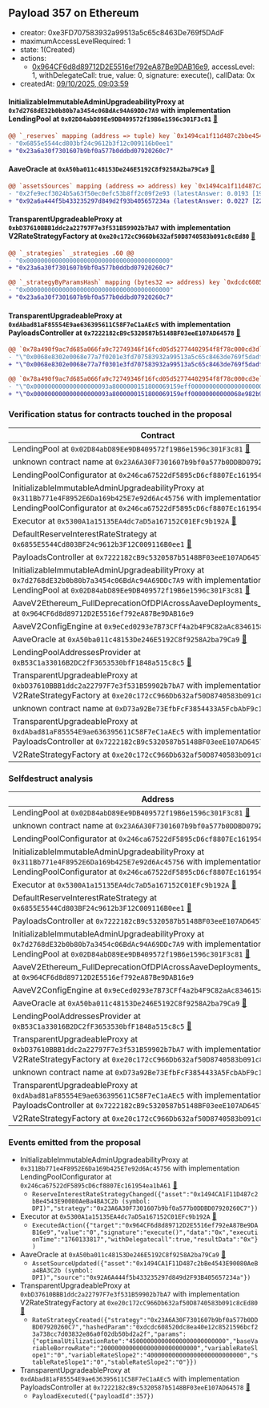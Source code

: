 ## Payload 357 on Ethereum

- creator: 0xe3FD707583932a99513a5c65c8463De769f5DAdF
- maximumAccessLevelRequired: 1
- state: 1(Created)
- actions:
  - [0x964CF6d8d89712D2E5516ef792eA87Be9DAB16e9](https://etherscan.io/address/0x964CF6d8d89712D2E5516ef792eA87Be9DAB16e9), accessLevel: 1, withDelegateCall: true, value: 0, signature: execute(), callData: 0x
- createdAt: [09/10/2025, 09:03:59](https://etherscan.io/tx/0xbb0cd1d6f8af267633cfdee5bb3c325bc192e7225b6082d78b9b4192e0ff636a)

#### InitializableImmutableAdminUpgradeabilityProxy at `0x7d2768dE32b0b80b7a3454c06BdAc94A69DDc7A9` with implementation LendingPool at `0x02D84abD89Ee9DB409572f19B6e1596c301F3c81` [:ghost:](https://github.com/bgd-labs/aave-address-book  "AaveV2Ethereum.POOL")

```diff
@@ `_reserves` mapping (address => tuple) key `0x1494ca1f11d487c2bbe4543e90080aeba4ba3c2b`.interestRateStrategyAddress @@
- "0x6855e5544cd803bf24c9612b3f12c009116b0ee1"
+ "0x23a6a30f7301607b9bf0a577b0ddbd07920260c7"

```
#### AaveOracle at `0xA50ba011c48153De246E5192C8f9258A2ba79Ca9` [:ghost:](https://github.com/bgd-labs/aave-address-book  "AaveV2Ethereum.ORACLE")

```diff
@@ `assetsSources` mapping (address => address) key `0x1494ca1f11d487c2bbe4543e90080aeba4ba3c2b` @@
- "0x2fe9ecf3024b5a63f50ec0efc53b8ff2c09f2e93 (latestAnswer: 0.0193 [19372608243709541, 18 decimals], description: DPI / USD / ETH)"
+ "0x92a6a444f5b433235297d849d2f93b405657234a (latestAnswer: 0.0227 [22767000000000000, 18 decimals], description: Fixed DPI/ETH)"

```
#### TransparentUpgradeableProxy at `0xbD37610BBB1ddc2a22797F7e3f531B59902b7bA7` with implementation V2RateStrategyFactory at `0xe20c172cC966Db632af50D8740583b091c8cEd80` [:ghost:](https://github.com/bgd-labs/aave-address-book  "AaveV2Ethereum.RATES_FACTORY")

```diff
@@ `_strategies` _strategies .60 @@
- "0x0000000000000000000000000000000000000000"
+ "0x23a6a30f7301607b9bf0a577b0ddbd07920260c7"

@@ `_strategyByParamsHash` mapping (bytes32 => address) key `0xdcdc608520dc8ea40e12c8521596bcf23a738cc7d03832e86a0f02db50bd2a2f` @@
- "0x0000000000000000000000000000000000000000"
+ "0x23a6a30f7301607b9bf0a577b0ddbd07920260c7"

```
#### TransparentUpgradeableProxy at `0xdAbad81aF85554E9ae636395611C58F7eC1aAEc5` with implementation PayloadsController at `0x7222182cB9c5320587b5148BF03eeE107AD64578` [:ghost:](https://github.com/bgd-labs/aave-address-book  "GovernanceV3Ethereum.PAYLOADS_CONTROLLER")

```diff
@@ `0x78a490f9ac7d685a066fa9c72749346f16fcd05d52774402954f8f78c000cd3d` raw  @@
- "\"0x0068e8302e0068e77a7f0201e3fd707583932a99513a5c65c8463de769f5dadf\""
+ "\"0x0068e8302e0068e77a7f0301e3fd707583932a99513a5c65c8463de769f5dadf\""

@@ `0x78a490f9ac7d685a066fa9c72749346f16fcd05d52774402954f8f78c000cd3e` raw  @@
- "\"0x000000000000000000093a8000000151800069159eff00000000000000000000\""
+ "\"0x000000000000000000093a8000000151800069159eff00000000000068e982b9\""

```
### Verification status for contracts touched in the proposal

| Contract | Status |
|---------|------------|
| LendingPool at `0x02D84abD89Ee9DB409572f19B6e1596c301F3c81` [:ghost:](https://github.com/bgd-labs/aave-address-book  "AaveV2Ethereum.POOL_IMPL") | Contract |
| unknown contract name at `0x23A6A30F7301607b9bf0a577b0DDBD07920260C7` | Contract |
| LendingPoolConfigurator at `0x246ca67522dF5895cD6cf8807Ec161954ea1bA61` [:ghost:](https://github.com/bgd-labs/aave-address-book  "AaveV2Ethereum.POOL_CONFIGURATOR_IMPL") | Contract |
| InitializableImmutableAdminUpgradeabilityProxy at `0x311Bb771e4F8952E6Da169b425E7e92d6Ac45756` with implementation LendingPoolConfigurator at `0x246ca67522dF5895cD6cf8807Ec161954ea1bA61` [:ghost:](https://github.com/bgd-labs/aave-address-book  "AaveV2Ethereum.POOL_CONFIGURATOR") | Contract |
| Executor at `0x5300A1a15135EA4dc7aD5a167152C01EFc9b192A` [:ghost:](https://github.com/bgd-labs/aave-address-book  "AaveV2Ethereum.POOL_ADMIN") | Contract |
| DefaultReserveInterestRateStrategy at `0x6855E5544Cd803BF24c9612b3F12C009116B0ee1` [:ghost:](https://github.com/bgd-labs/aave-address-book  "AaveV2Ethereum.ASSETS.SNX.INTEREST_RATE_STRATEGY") | Contract |
| PayloadsController at `0x7222182cB9c5320587b5148BF03eeE107AD64578` | Contract |
| InitializableImmutableAdminUpgradeabilityProxy at `0x7d2768dE32b0b80b7a3454c06BdAc94A69DDc7A9` with implementation LendingPool at `0x02D84abD89Ee9DB409572f19B6e1596c301F3c81` [:ghost:](https://github.com/bgd-labs/aave-address-book  "AaveV2Ethereum.POOL") | Contract |
| AaveV2Ethereum_FullDeprecationOfDPIAcrossAaveDeployments_20251008 at `0x964CF6d8d89712D2E5516ef792eA87Be9DAB16e9` | Contract |
| AaveV2ConfigEngine at `0x9eCed0293e7B73CFf4a2b4F9C82aAc8346158bd9` [:ghost:](https://github.com/bgd-labs/aave-address-book  "AaveV2Ethereum.CONFIG_ENGINE") | Contract |
| AaveOracle at `0xA50ba011c48153De246E5192C8f9258A2ba79Ca9` [:ghost:](https://github.com/bgd-labs/aave-address-book  "AaveV2Ethereum.ORACLE") | Contract |
| LendingPoolAddressesProvider at `0xB53C1a33016B2DC2fF3653530bfF1848a515c8c5` [:ghost:](https://github.com/bgd-labs/aave-address-book  "AaveV2Ethereum.POOL_ADDRESSES_PROVIDER") | Contract |
| TransparentUpgradeableProxy at `0xbD37610BBB1ddc2a22797F7e3f531B59902b7bA7` with implementation V2RateStrategyFactory at `0xe20c172cC966Db632af50D8740583b091c8cEd80` [:ghost:](https://github.com/bgd-labs/aave-address-book  "AaveV2Ethereum.RATES_FACTORY") | Contract |
| unknown contract name at `0xD73a92Be73EfbFcF3854433A5FcbAbF9c1316073` | EOA |
| TransparentUpgradeableProxy at `0xdAbad81aF85554E9ae636395611C58F7eC1aAEc5` with implementation PayloadsController at `0x7222182cB9c5320587b5148BF03eeE107AD64578` [:ghost:](https://github.com/bgd-labs/aave-address-book  "GovernanceV3Ethereum.PAYLOADS_CONTROLLER") | Contract |
| V2RateStrategyFactory at `0xe20c172cC966Db632af50D8740583b091c8cEd80` | Contract |

### Selfdestruct analysis

| Address | Result |
|---------|------------|
| LendingPool at `0x02D84abD89Ee9DB409572f19B6e1596c301F3c81` [:ghost:](https://github.com/bgd-labs/aave-address-book  "AaveV2Ethereum.POOL_IMPL") | DelegateCall |
| unknown contract name at `0x23A6A30F7301607b9bf0a577b0DDBD07920260C7` | Safe |
| LendingPoolConfigurator at `0x246ca67522dF5895cD6cf8807Ec161954ea1bA61` [:ghost:](https://github.com/bgd-labs/aave-address-book  "AaveV2Ethereum.POOL_CONFIGURATOR_IMPL") | DelegateCall |
| InitializableImmutableAdminUpgradeabilityProxy at `0x311Bb771e4F8952E6Da169b425E7e92d6Ac45756` with implementation LendingPoolConfigurator at `0x246ca67522dF5895cD6cf8807Ec161954ea1bA61` [:ghost:](https://github.com/bgd-labs/aave-address-book  "AaveV2Ethereum.POOL_CONFIGURATOR") | DelegateCall |
| Executor at `0x5300A1a15135EA4dc7aD5a167152C01EFc9b192A` [:ghost:](https://github.com/bgd-labs/aave-address-book  "AaveV2Ethereum.POOL_ADMIN") | DelegateCall |
| DefaultReserveInterestRateStrategy at `0x6855E5544Cd803BF24c9612b3F12C009116B0ee1` [:ghost:](https://github.com/bgd-labs/aave-address-book  "AaveV2Ethereum.ASSETS.SNX.INTEREST_RATE_STRATEGY") | Safe |
| PayloadsController at `0x7222182cB9c5320587b5148BF03eeE107AD64578` | Safe |
| InitializableImmutableAdminUpgradeabilityProxy at `0x7d2768dE32b0b80b7a3454c06BdAc94A69DDc7A9` with implementation LendingPool at `0x02D84abD89Ee9DB409572f19B6e1596c301F3c81` [:ghost:](https://github.com/bgd-labs/aave-address-book  "AaveV2Ethereum.POOL") | DelegateCall |
| AaveV2Ethereum_FullDeprecationOfDPIAcrossAaveDeployments_20251008 at `0x964CF6d8d89712D2E5516ef792eA87Be9DAB16e9` | DelegateCall |
| AaveV2ConfigEngine at `0x9eCed0293e7B73CFf4a2b4F9C82aAc8346158bd9` [:ghost:](https://github.com/bgd-labs/aave-address-book  "AaveV2Ethereum.CONFIG_ENGINE") | Safe |
| AaveOracle at `0xA50ba011c48153De246E5192C8f9258A2ba79Ca9` [:ghost:](https://github.com/bgd-labs/aave-address-book  "AaveV2Ethereum.ORACLE") | Safe |
| LendingPoolAddressesProvider at `0xB53C1a33016B2DC2fF3653530bfF1848a515c8c5` [:ghost:](https://github.com/bgd-labs/aave-address-book  "AaveV2Ethereum.POOL_ADDRESSES_PROVIDER") | DelegateCall |
| TransparentUpgradeableProxy at `0xbD37610BBB1ddc2a22797F7e3f531B59902b7bA7` with implementation V2RateStrategyFactory at `0xe20c172cC966Db632af50D8740583b091c8cEd80` [:ghost:](https://github.com/bgd-labs/aave-address-book  "AaveV2Ethereum.RATES_FACTORY") | DelegateCall |
| unknown contract name at `0xD73a92Be73EfbFcF3854433A5FcbAbF9c1316073` | EOA |
| TransparentUpgradeableProxy at `0xdAbad81aF85554E9ae636395611C58F7eC1aAEc5` with implementation PayloadsController at `0x7222182cB9c5320587b5148BF03eeE107AD64578` [:ghost:](https://github.com/bgd-labs/aave-address-book  "GovernanceV3Ethereum.PAYLOADS_CONTROLLER") | DelegateCall |
| V2RateStrategyFactory at `0xe20c172cC966Db632af50D8740583b091c8cEd80` | Safe |

### Events emitted from the proposal

- InitializableImmutableAdminUpgradeabilityProxy at `0x311Bb771e4F8952E6Da169b425E7e92d6Ac45756` with implementation LendingPoolConfigurator at `0x246ca67522dF5895cD6cf8807Ec161954ea1bA61` [:ghost:](https://github.com/bgd-labs/aave-address-book  "AaveV2Ethereum.POOL_CONFIGURATOR")
  - `ReserveInterestRateStrategyChanged({"asset":"0x1494CA1F11D487c2bBe4543E90080AeBa4BA3C2b (symbol: DPI)","strategy":"0x23A6A30F7301607b9bf0a577b0DDBD07920260C7"})`
- Executor at `0x5300A1a15135EA4dc7aD5a167152C01EFc9b192A` [:ghost:](https://github.com/bgd-labs/aave-address-book  "AaveV2Ethereum.POOL_ADMIN")
  - `ExecutedAction({"target":"0x964CF6d8d89712D2E5516ef792eA87Be9DAB16e9","value":"0","signature":"execute()","data":"0x","executionTime":"1760133817","withDelegatecall":true,"resultData":"0x"})`
- AaveOracle at `0xA50ba011c48153De246E5192C8f9258A2ba79Ca9` [:ghost:](https://github.com/bgd-labs/aave-address-book  "AaveV2Ethereum.ORACLE")
  - `AssetSourceUpdated({"asset":"0x1494CA1F11D487c2bBe4543E90080AeBa4BA3C2b (symbol: DPI)","source":"0x92A6A444f5b433235297d849d2F93B405657234a"})`
- TransparentUpgradeableProxy at `0xbD37610BBB1ddc2a22797F7e3f531B59902b7bA7` with implementation V2RateStrategyFactory at `0xe20c172cC966Db632af50D8740583b091c8cEd80` [:ghost:](https://github.com/bgd-labs/aave-address-book  "AaveV2Ethereum.RATES_FACTORY")
  - `RateStrategyCreated({"strategy":"0x23A6A30F7301607b9bf0a577b0DDBD07920260C7","hashedParam":"0xdcdc608520dc8ea40e12c8521596bcf23a738cc7d03832e86a0f02db50bd2a2f","params":{"optimalUtilizationRate":"450000000000000000000000000","baseVariableBorrowRate":"200000000000000000000000000","variableRateSlope1":"0","variableRateSlope2":"400000000000000000000000000","stableRateSlope1":"0","stableRateSlope2":"0"}})`
- TransparentUpgradeableProxy at `0xdAbad81aF85554E9ae636395611C58F7eC1aAEc5` with implementation PayloadsController at `0x7222182cB9c5320587b5148BF03eeE107AD64578` [:ghost:](https://github.com/bgd-labs/aave-address-book  "GovernanceV3Ethereum.PAYLOADS_CONTROLLER")
  - `PayloadExecuted({"payloadId":357})`
